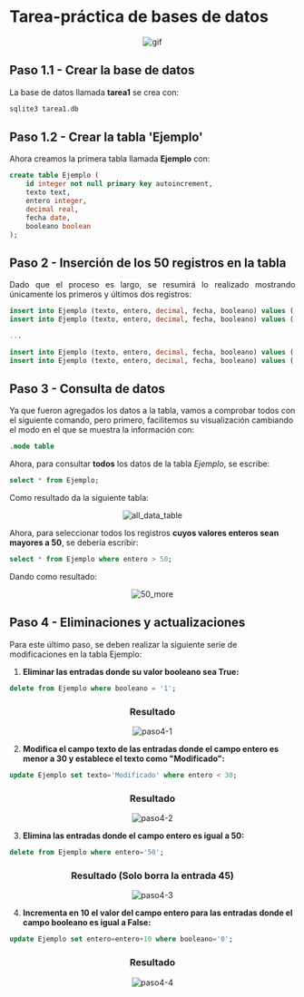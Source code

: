 # Tarea-práctica de bases de datos

<div align=center>
    
![gif](https://www.gifmaniacos.es/wp-content/uploads/2019/04/peces-gif-gifmaniacos.es-15.gif)

</div>

<div align=justify>

## Paso 1.1 - Crear la base de datos
La base de datos llamada **tarea1** se crea con:
```bash
sqlite3 tarea1.db
``` 

## Paso 1.2 - Crear la tabla 'Ejemplo'

Ahora creamos la primera tabla llamada **Ejemplo** con:
```sql
create table Ejemplo (
    id integer not null primary key autoincrement,
    texto text,
    entero integer,
    decimal real,
    fecha date,
    booleano boolean
);
```
## Paso 2 - Inserción de los 50 registros en la tabla

Dado que el proceso es largo, se resumirá lo realizado mostrando únicamente los primeros y últimos dos registros:

```sql
insert into Ejemplo (texto, entero, decimal, fecha, booleano) values ('Ejemplo1', '25', '10.5', '2022-05-15', '0');
insert into Ejemplo (texto, entero, decimal, fecha, booleano) values ('Ejemplo2', '63', '45.7', '2022-06-22', '1');

...

insert into Ejemplo (texto, entero, decimal, fecha, booleano) values ('Ejemplo49', '28', '50.0', '2026-05-25', '0');
insert into Ejemplo (texto, entero, decimal, fecha, booleano) values ('Ejemplo50', '75', '85.3', '2026-06-11', '1');
```

</div>

## Paso 3 - Consulta de datos

Ya que fueron agregados los datos a la tabla, vamos a comprobar todos con el siguiente comando, pero primero, facilitemos su visualización cambiando el modo en el que se muestra la información con:

```sql
.mode table
```

Ahora, para consultar **todos** los datos de la tabla *Ejemplo*, se escribe:

```sql
select * from Ejemplo;
```

Como resultado da la siguiente tabla:

<div align=center>

![all_data_table](/img/all_data_table.png)

</div>

Ahora, para seleccionar todos los registros **cuyos valores enteros sean mayores a 50**, se debería escribir:

```sql
select * from Ejemplo where entero > 50;
```

Dando como resultado:

<div align=center>

![50_more](/img/50_more.png)

</div>

## Paso 4 - Eliminaciones y actualizaciones

Para este último paso, se deben realizar la siguiente serie de modificaciones en la tabla Ejemplo:

1. **Eliminar las entradas donde su valor booleano sea True:**

```sql
delete from Ejemplo where booleano = '1';
```
<div align=center>

### Resultado
![paso4-1](/img/paso4-1.png)

</div>

2. **Modifica el campo texto de las entradas donde el campo entero es menor a 30 y establece el texto como "Modificado":**

```sql
update Ejemplo set texto='Modificado' where entero < 30;
```
<div align=center>

### Resultado
![paso4-2](/img/paso4-2.png)

</div>

3. **Elimina las entradas donde el campo entero es igual a 50:**

```sql
delete from Ejemplo where entero='50';
```
<div align=center>

### Resultado (Solo borra la entrada 45)
![paso4-3](/img/paso4-3.png)

</div>

4. **Incrementa en 10 el valor del campo entero para las entradas donde el campo booleano es igual a False:**

```sql
update Ejemplo set entero=entero+10 where booleano='0';
```

<div align=center>

### Resultado 
![paso4-4](/img/paso4-4.png)

</div>
